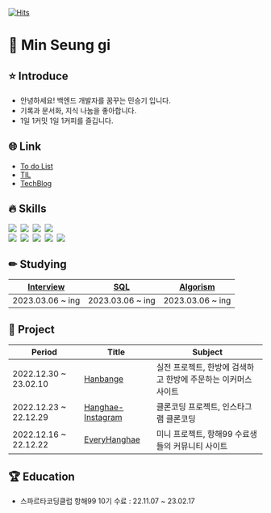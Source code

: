 <!-- <img align='rignt' src="http://mazassumnida.wtf/api/v2/generate_badge?boj=seungit">
 -->
[![Hits](https://hits.seeyoufarm.com/api/count/incr/badge.svg?url=https%3A%2F%2Fgithub.com%2FseunGit&count_bg=%233D4247&title_bg=%23A6A4A4&icon=&icon_color=%23FFFFFF&title=hits&edge_flat=false)](https://hits.seeyoufarm.com)
<h1> 🌱 Min Seung gi </h1>

## ⭐️ Introduce
- 안녕하세요! 백엔드 개발자를 꿈꾸는 민승기 입니다.
- 기록과 문서화, 지식 나눔을 좋아합니다.
- 1일 1커밋 1일 1커피를 즐깁니다.

## 🌐 **Link**
- [To do List](https://github.com/users/seunGit/projects/1)
- [TIL](https://github.com/seunGit/TIL-TodayILearned)
- [TechBlog](https://seungit.oopy.io/) 

  
## 🔥 **Skills**
<p align="left">
  <img src="https://img.shields.io/badge/html5-E34F26?style=for-the-badge&logo=html5&logoColor=white">&nbsp
  <img src="https://img.shields.io/badge/css-1572B6?style=for-the-badge&logo=css3&logoColor=white">&nbsp
  <img src="https://img.shields.io/badge/java-007396?style=for-the-badge&logo=java&logoColor=white">&nbsp
  <img src="https://img.shields.io/badge/spring-6DB33F?style=for-the-badge&logo=spring&logoColor=white">&nbsp
  <br>
  <img src="https://img.shields.io/badge/mysql-4479A1?style=for-the-badge&logo=mysql&logoColor=white">&nbsp
  <img src="https://img.shields.io/badge/gradle-02303A?style=for-the-badge&logo=gradle&logoColor=white">&nbsp
  <img src="https://img.shields.io/badge/aws-232F3E?style=for-the-badge&logo=amazonaws&logoColor=white">&nbsp
  <img src="https://img.shields.io/badge/github-181717?style=for-the-badge&logo=github&logoColor=white">&nbsp
  <img src="https://img.shields.io/badge/git-F05032?style=for-the-badge&logo=git&logoColor=white">&nbsp

<br>
 
## ✏ **Studying**
[Interview](https://github.com/Step-By-Step-Study-Group/Tech-Interview-Study)|[SQL](https://github.com/seunGit/Database-Study)|[Algorism](https://github.com/seunGit/Algorism-Study)
--|--|--
2023.03.06 ~ ing|2023.03.06 ~ ing|2023.03.06 ~ ing

  
## 🌈 **Project**
Period|Title|Subject
--|---|---
2022.12.30 ~ 23.02.10|[Hanbange](https://github.com/Challenge-Hanbang-E)|실전 프로젝트, 한방에 검색하고 한방에 주문하는 이커머스 사이트
2022.12.23 ~ 22.12.29|[Hanghae-Instagram](https://github.com/seunGit/Hanghae-Instagram)|클론코딩 프로젝트, 인스타그램 클론코딩
2022.12.16 ~ 22.12.22|[EveryHanghae](https://github.com/seunGit/Everyhanghae)|미니 프로젝트, 항해99 수료생들의 커뮤니티 사이트

## 🏆 Education
- 스파르타코딩클럽 항해99 10기 수료 : 22.11.07 ~ 23.02.17


<!--
![HTML5](https://img.shields.io/badge/HTML5-E34F26.svg?&style=for-the-badge&logo=HTML5&logoColor=white)
![Java](https://img.shields.io/badge/Java-007396.svg?&style=for-the-badge&logo=Java&logoColor=white)
![CSS3](https://img.shields.io/badge/CSS3-1572B6.svg?&style=for-the-badge&logo=CSS3&logoColor=white)


[![Tech Blog Badge](http://img.shields.io/badge/-Tech%20blog-black?style=flat-square&logo=github&link=https://seungit.tistory.com/)](https://seungit.tistory.com/)
[![Gmail Badge](https://img.shields.io/badge/Gmail-d14836?style=flat-square&logo=Gmail&logoColor=white&link=mailto:minsg3669@gmail.com)](mailto:minsg3669@gmail.com)
[![Naver Badge](https://img.shields.io/badge/Naver-03C75A?style=flat-square&logo=Naver&logoColor=white&link=mailto:msg3669@naver.com)](mailto:msg3669@naver.com) -->

<!--
**seunGit/seunGit** is a ✨ _special_ ✨ repository because its `README.md` (this file) appears on your GitHub profile.

Here are some ideas to get you started:

- 🔭 I’m currently working on ...
- 🌱 I’m currently learning ...
- 👯 I’m looking to collaborate on ...
- 🤔 I’m looking for help with ...
- 💬 Ask me about ...
- 📫 How to reach me: ...
- 😄 Pronouns: ...
- ⚡ Fun fact: ...
-->

